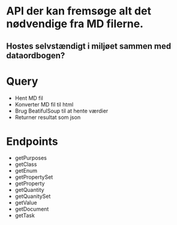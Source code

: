 # API der kan fremsøge alt det nødvendige fra MD filerne.

## Hostes selvstændigt i miljøet sammen med dataordbogen?

# Query

- Hent MD fil
- Konverter MD fil til html
- Brug BeatifulSoup til at hente værdier
- Returner resultat som json

# Endpoints

- getPurposes
- getClass
- getEnum
- getPropertySet
- getProperty
- getQuantity
- getQuanitySet
- getValue
- getDocument
- getTask
